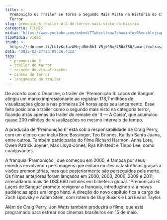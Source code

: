 ```yaml
---
title: >-
  Premonição 6: Trailer se Torna o Segundo Mais Visto na História do Cinema de
  Terror
slug: premonio-6-trailer-o-2-de-terror-mais-visto-da-histria
categoria: FILMES
midia: 'https://www.youtube.com/embed/TTwbsctteuw?showinfo=0&enablejsapi=1'
tipoMidia: video
thumb: >-
  https://cdn.ome.lt/LbfvKcfazAMeji8Wn8b3-V5jk98=/480x360/smart/extras/conteudos/Design_sem_nome_-_2025-03-27T194810.347.png
data: '2025-03-27T23:09:26.431Z'
tags:
  - premonição 6
  - trailer de terror
  - recorde de visualizações
  - cinema de terror
  - lançamento de trailer
---
```


De acordo com o Deadline, o trailer de 'Premonição 6: Laços de Sangue' atingiu um marco impressionante ao registrar 178,7 milhões de visualizações globais nas primeiras 24 horas após seu lançamento. Esse feito posiciona o trailer como o segundo mais visto na categoria terror, ficando atrás apenas do trailer do remake de 'It — A Coisa', que acumulou quase 200 milhões de visualizações no mesmo intervalo de tempo.

A produção de 'Premonição 6' está sob a responsabilidade de Craig Perry, com um elenco que inclui Brec Bassinger, Teo Briones, Kaitlyn Santa Juana, entre outros. Também participarão do filme Richard Harmon, Anna Lore, Owen Patrick Joyner, Max Lloyd-Jones, Rya Kihlstedt e Tinpo Lee, como coadjuvantes.

A franquia 'Premonição', que começou em 2000, é famosa por seus enredos envolvendo personagens que evitam mortes catastróficas graças a visões premonitórias, mas que posteriormente são perseguidos pela morte. Os filmes anteriores foram lançados em 2000, 2003, 2006, 2009 e 2011, arrecadando mais de US$ 660 milhões em bilheteria global. 'Premonição 6: Laços de Sangue' promete revigorar a franquia, introduzindo-a a novas audiências após um longo hiato. A direção do novo capítulo fica a cargo de Zach Lipovsky e Adam Stein, com roteiro de Guy Busick e Lori Evans Taylor.

Além de Craig Perry, Jon Watts também produzirá o filme, que está programado para estrear nos cinemas brasileiros em 15 de maio.
